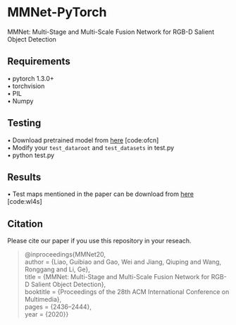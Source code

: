 # MMNet-PyTorch
MMNet: Multi-Stage and Multi-Scale Fusion Network for RGB-D Salient Object Detection

## Requirements
•	pytorch 1.3.0+   
•	torchvision   
•	PIL   
•	Numpy   

## Testing
•	Download pretrained model from [here](https://pan.baidu.com/s/1sGj6HacGepzWX9-8q8NThQ) [code:ofcn]   
•	Modify your `test_dataroot` and `test_datasets` in test.py   
•	python test.py   

## Results
•	Test maps mentioned in the paper can be download from [here](https://pan.baidu.com/s/1S2ZT1AGqW0CfwaGFmubbbQ) [code:wl4s]

## Citation
Please cite our paper if you use this repository in your reseach.
> @inproceedings{MMNet20,   
> author = {Liao, Guibiao and Gao, Wei and Jiang, Qiuping and Wang, Ronggang and Li, Ge},  
> title = {MMNet: Multi-Stage and Multi-Scale Fusion Network for RGB-D Salient Object Detection},  
> booktitle = {Proceedings of the 28th ACM International Conference on Multimedia},   
> pages = {2436–2444},   
> year = {2020}}  

